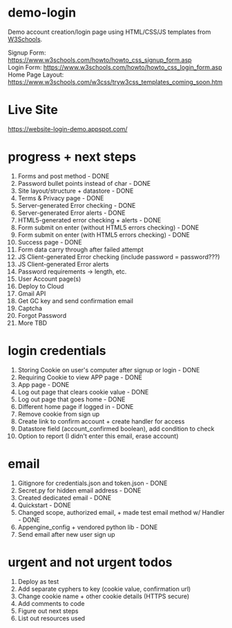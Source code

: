 # demo-login
Demo account creation/login page using HTML/CSS/JS templates from <a href="https://www.w3schools.com/howto/default.asp">W3Schools</a>.

Signup Form: https://www.w3schools.com/howto/howto_css_signup_form.asp
</br>
Login Form: https://www.w3schools.com/howto/howto_css_login_form.asp
</br>
Home Page Layout: https://www.w3schools.com/w3css/tryw3css_templates_coming_soon.htm

# Live Site
https://website-login-demo.appspot.com/

# progress + next steps
<ol>
  <li>Forms and post method - DONE</li>
  <li>Password bullet points instead of char - DONE</li>
  <li>Site layout/structure + datastore - DONE</li>
  <li>Terms & Privacy page - DONE</li>
  <li>Server-generated Error checking - DONE</li>
  <li>Server-generated Error alerts - DONE</li>
  <li>HTML5-generated error checking + alerts - DONE</li>
  <li>Form submit on enter (without HTML5 errors checking) - DONE</li>
  <li>Form submit on enter (with HTML5 errors checking) - DONE</li>
  <li>Success page - DONE</li>
  <li>Form data carry through after failed attempt</li>
  <li>JS Client-generated Error checking (include password = password???)</li>
  <li>JS Client-generated Error alerts</li>
  <li>Password requirements -> length, etc.</li>
  <li>User Account page(s)</li>
  <li>Deploy to Cloud</li>
  <li>Gmail API</li>
  <li>Get GC key and send confirmation email</li>
  <li>Captcha</li>
  <li>Forgot Password</li>
  <li>More TBD</li>
</ol>

# login credentials
<ol>
  <li>Storing Cookie on user's computer after signup or login - DONE</li>
  <li>Requiring Cookie to view APP page - DONE</li>
  <li>App page - DONE</li>
  <li>Log out page that clears cookie value - DONE</li>
  <li>Log out page that goes home - DONE</li>
  <li>Different home page if logged in - DONE</li>
  <li>Remove cookie from sign up</li>
  <li>Create link to confirm account + create handler for access</li>
  <li>Datastore field (account_confirmed boolean), add condition to check</li>
  <li>Option to report (I didn't enter this email, erase account)</li>
</ol>

# email
<ol>
  <li>Gitignore for credentials.json and token.json - DONE</li>
  <li>Secret.py for hidden email address - DONE</li>
  <li>Created dedicated email - DONE</li>
  <li>Quickstart - DONE</li>
  <li>Changed scope, authorized email, + made test email method w/ Handler - DONE</li>
  <li>Appengine_config + vendored python lib - DONE</li>
  <li>Send email after new user sign up</li>
</ol>

# urgent and not urgent todos
<ol>
<li>Deploy as test</li>
<li>Add separate cyphers to key (cookie value, confirmation url)</li>
<li>Change cookie name + other cookie details (HTTPS secure)</li>
<li>Add comments to code</li>
<li>Figure out next steps</li>
<li>List out resources used</li>
</ol>
